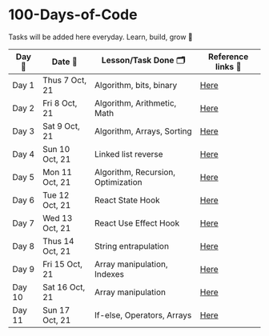 # 100-Days-of-Code

Tasks will be added here everyday. Learn, build, grow 🚀

| Day 🙈 | Date 📆         | Lesson/Task Done 🗂                 | Reference links 🔗     |
| ------ | --------------- | ---------------------------------- | ---------------------- |
| Day 1  | Thus 7 Oct, 21  | Algorithm, bits, binary            | [Here](/codes/Day1.md) |
| Day 2  | Fri 8 Oct, 21   | Algorithm, Arithmetic, Math        | [Here](/codes/Day2.md) |
| Day 3  | Sat 9 Oct, 21   | Algorithm, Arrays, Sorting         | [Here](/codes/Day3.md) |
| Day 4  | Sun 10 Oct, 21  | Linked list reverse                | [Here](/code/Day4.md)  |
| Day 5  | Mon 11 Oct, 21  | Algorithm, Recursion, Optimization | [Here](/code/Day5.md)  |
| Day 6  | Tue 12 Oct, 21  | React State Hook                   | [Here](/code/Day6.md)  |
| Day 7  | Wed 13 Oct, 21  | React Use Effect Hook              | [Here](/code/Day7.md)  |
| Day 8  | Thus 14 Oct, 21 | String entrapulation               | [Here](/code/Day8.md)  |
| Day 9  | Fri 15 Oct, 21  | Array manipulation, Indexes        | [Here](/code/Day9.md)  |
| Day 10 | Sat 16 Oct, 21  | Array manipulation                 | [Here](/code/Day10.md) |
| Day 11 | Sun 17 Oct, 21  | If-else, Operators, Arrays         | [Here](/code/Day11.md) |
